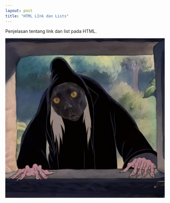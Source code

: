 ```yaml
---
layout: post
title: "HTML LInk dan Lists"
---
```


Penjelasan tentang link dan list pada HTML.

![HTML_Link_dan_LIstet](/assets/images/inikucing.jpg)